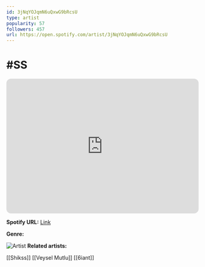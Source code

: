 ```yaml
---
id: 3jNqYOJqmN6uQxwG9bRcsU
type: artist
popularity: 57
followers: 457
url: https://open.spotify.com/artist/3jNqYOJqmN6uQxwG9bRcsU
---
```

# #SS

<iframe style="border-radius:12px" src="https://open.spotify.com/embed/artist/3jNqYOJqmN6uQxwG9bRcsU" width="100%" height="352" frameBorder="0" allowfullscreen="" allow="autoplay; clipboard-write; encrypted-media; fullscreen; picture-in-picture" loading="lazy"></iframe>

**Spotify URL:** [Link](https://open.spotify.com/artist/3jNqYOJqmN6uQxwG9bRcsU)

**Genre:** 

![Artist](https://i.scdn.co/image/ab6761610000e5eba8b4b3009f23d56d96dba195)
**Related artists:**

[[Shikss]]
[[Veysel Mutlu]]
[[6iant]]
